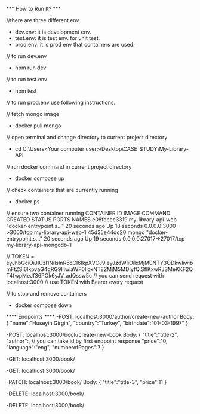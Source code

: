 *** How to Run It? *** 

//there are three different env. 
- dev.env: it is development env.
- test.env: it is test env. for unit test.
- prod.env: it is prod env that containers are used.

// to run dev.env 
- npm run dev

// to run test.env  
- npm test 

// to run prod.env use following instructions.

// fetch mongo image
- docker pull mongo

// open terminal and change directory to current project directory
- cd C:\Users\<Your computer user>\Desktop\CASE_STUDY\My-Library-API

// run docker command in current project directory
- docker compose up

// check containers that are currently running
- docker ps

// ensure two container running
CONTAINER ID   IMAGE                COMMAND                  CREATED          STATUS          PORTS
 NAMES
e08fdcec3319   my-library-api-web   "docker-entrypoint.s…"   20 seconds ago   Up 18 seconds   0.0.0.0:3000->3000/tcp     my-library-api-web-1
45d35e44dc20   mongo                "docker-entrypoint.s…"   20 seconds ago   Up 19 seconds   0.0.0.0:27017->27017/tcp   my-library-api-mongodb-1

// TOKEN = eyJhbGciOiJIUzI1NiIsInR5cCI6IkpXVCJ9.eyJzdWIiOiIxMjM0NTY3ODkwIiwibmFtZSI6IkpvaG4gRG9lIiwiaWF0IjoxNTE2MjM5MDIyfQ.SflKxwRJSMeKKF2QT4fwpMeJf36POk6yJV_adQssw5c
// you can send request with localhost:3000
// use TOKEN with Bearer every request

// to stop and remove containers 
- docker compose down

**** Endpoints ****
-POST: localhost:3000/author/create-new-author
Body: {
    "name":"Huseyin Girgin",
    "country":"Turkey",
    "birthdate":"01-03-1997"
}

-POST: localhost:3000/book/create-new-book
Body: {
    "title":"title-2",
    "author":<authorId>, // you can take id by first endpoint response
    "price":10,
    "language":"eng",
    "numberofPages":7
}

-GET: localhost:3000/book/<bookId>

-GET: localhost:3000/book/

-PATCH: localhost:3000/book/<bookId>
Body: {
    "title":"title-3",
    "price":11
}

-DELETE: localhost:3000/book/<bookId>

-DELETE: localhost:3000/book/
